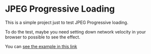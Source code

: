 # JPEG Progressive Loading
This is a simple project just to test JPEG Progressive loading.

To do the test, maybe you need setting down network velocity in your browser to possible to see the effect.

You can [see the example in this link](http://lai32290.github.com/jpegProgressiveTest/)
